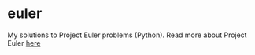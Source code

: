# euler
My solutions to Project Euler problems (Python).
Read more about Project Euler [here](https://projecteuler.net/)
